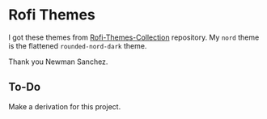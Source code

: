 # Rofi Themes

I got these themes from [Rofi-Themes-Collection](https://github.com/newmanls/rofi-themes-collection?tab=readme-ov-file) repository.  My `nord` theme is the flattened `rounded-nord-dark` theme.

Thank you Newman Sanchez.

## To-Do

Make a derivation for this project.

